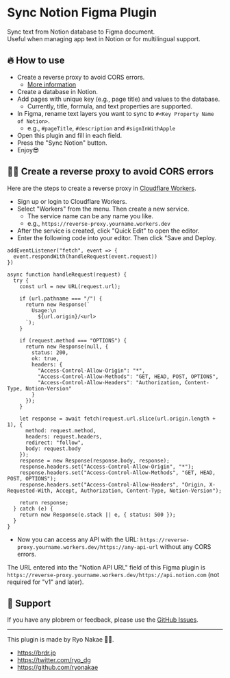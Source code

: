 # Sync Notion Figma Plugin

Sync text from Notion database to Figma document.  
Useful when managing app text in Notion or for multilingual support.

## 🔥 How to use

- Create a reverse proxy to avoid CORS errors.
  - [More information](#-create-a-reverse-proxy-to-avoid-cors-errors)
- Create a database in Notion.
- Add pages with unique key (e.g., page title) and values to the database.
  - Currently, title, formula, and text properties are supported.
- In Figma, rename text layers you want to sync to `#<Key Property Name of Notion>`.
  - e.g., `#pageTitle`, `#description` and `#signInWithApple`
- Open this plugin and fill in each field.
- Press the "Sync Notion" button.
- Enjoy😎

## 👨‍💻 Create a reverse proxy to avoid CORS errors

Here are the steps to create a reverse proxy in [Cloudflare Workers](https://workers.cloudflare.com/).

- Sign up or login to Cloudflare Workers.
- Select "Workers" from the menu. Then create a new service.
  - The service name can be any name you like.
  - e.g., `https://reverse-proxy.yourname.workers.dev`
- After the service is created, click "Quick Edit" to open the editor.
- Enter the following code into your editor. Then click "Save and Deploy.

```
addEventListener("fetch", event => {
  event.respondWith(handleRequest(event.request))
})

async function handleRequest(request) {
  try {
    const url = new URL(request.url);

    if (url.pathname === "/") {
      return new Response(`
        Usage:\n
          ${url.origin}/<url>
      `);
    }

    if (request.method === "OPTIONS") {
      return new Response(null, {
        status: 200,
        ok: true,
        headers: {
          "Access-Control-Allow-Origin": "*",
          "Access-Control-Allow-Methods": "GET, HEAD, POST, OPTIONS",
          "Access-Control-Allow-Headers": "Authorization, Content-Type, Notion-Version"
        }
      });
    }

    let response = await fetch(request.url.slice(url.origin.length + 1), {
      method: request.method,
      headers: request.headers,
      redirect: "follow",
      body: request.body
    });
    response = new Response(response.body, response);
    response.headers.set("Access-Control-Allow-Origin", "*");
    response.headers.set("Access-Control-Allow-Methods", "GET, HEAD, POST, OPTIONS");
    response.headers.set("Access-Control-Allow-Headers", "Origin, X-Requested-With, Accept, Authorization, Content-Type, Notion-Version");

    return response;
  } catch (e) {
    return new Response(e.stack || e, { status: 500 });
  }
}
```

- Now you can access any API with the URL: `https://reverse-proxy.yourname.workers.dev/https://any-api-url` without any CORS errors.

The URL entered into the "Notion API URL" field of this Figma plugin is `https://reverse-proxy.yourname.workers.dev/https://api.notion.com` (not required for "v1" and later).

## 📮 Support

If you have any plobrem or feedback, please use the [GitHub Issues](https://github.com/ryonakae/figma-plugin-sync-notion/issues).

---

This plugin is made by Ryo Nakae 🙎‍♂️.

- https://brdr.jp
- https://twitter.com/ryo_dg
- https://github.com/ryonakae
